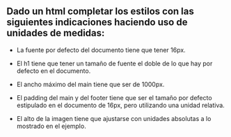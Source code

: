 ## Dado un html completar los estilos con las siguientes indicaciones haciendo uso de unidades de medidas:

- La fuente por defecto del documento tiene que tener 16px.

- El h1 tiene que tener un tamaño de fuente el doble de lo que hay por defecto en el documento.

- El ancho máximo del main tiene que ser de 1000px.

- El padding del main y del footer tiene que ser el tamaño por defecto estipulado en el documento de 16px, pero utilizando una unidad relativa.

- El alto de la imagen tiene que ajustarse con unidades absolutas a lo mostrado en el ejemplo.
